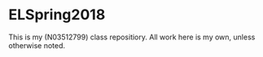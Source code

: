 # ELSpring2018
This is my (N03512799) class repositiory. All work here is my own, unless otherwise noted.

